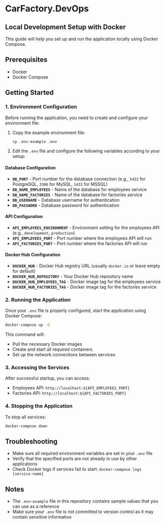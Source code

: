 # CarFactory.DevOps

## Local Development Setup with Docker

This guide will help you set up and run the application locally using Docker Compose.

## Prerequisites

- Docker
- Docker Compose

## Getting Started

### 1. Environment Configuration

Before running the application, you need to create and configure your environment file:

1. Copy the example environment file:
   ```bash
   cp .env-example .env
   ```

2. Edit the `.env` file and configure the following variables according to your setup:

#### Database Configuration
- **`DB_PORT`** - Port number for the database connection (e.g., `5432` for PostgreSQL, `3306` for MySQL, `1433` for MSSQL)
- **`DB_NAME_EMPLOYEES`** - Name of the database for employees service
- **`DB_NAME_FACTORIES`** - Name of the database for factories service
- **`DB_USERNAME`** - Database username for authentication
- **`DB_PASSWORD`** - Database password for authentication

#### API Configuration
- **`API_EMPLOYEES_ENVIRONMENT`** - Environment setting for the employees API (e.g., `development`, `production`)
- **`API_EMPLOYEES_PORT`** - Port number where the employees API will run
- **`API_FACTORIES_PORT`** - Port number where the factories API will run

#### Docker Hub Configuration
- **`DOCKER_HUB`** - Docker Hub registry URL (usually `docker.io` or leave empty for default)
- **`DOCKER_HUB_REPOSITORY`** - Your Docker Hub repository name
- **`DOCKER_HUB_EMPLOYEES_TAG`** - Docker image tag for the employees service
- **`DOCKER_HUB_FACTORIES_TAG`** - Docker image tag for the factories service

### 2. Running the Application

Once your `.env` file is properly configured, start the application using Docker Compose:

```bash
docker-compose up -d
```

This command will:
- Pull the necessary Docker images
- Create and start all required containers
- Set up the network connections between services

### 3. Accessing the Services

After successful startup, you can access:
- Employees API: `http://localhost:${API_EMPLOYEES_PORT}`
- Factories API: `http://localhost:${API_FACTORIES_PORT}`

### 4. Stopping the Application

To stop all services:

```bash
docker-compose down
```

## Troubleshooting

- Make sure all required environment variables are set in your `.env` file
- Verify that the specified ports are not already in use by other applications
- Check Docker logs if services fail to start: `docker-compose logs [service-name]`

## Notes

- The `.env-example` file in this repository contains sample values that you can use as a reference
- Make sure your `.env` file is not committed to version control as it may contain sensitive information
